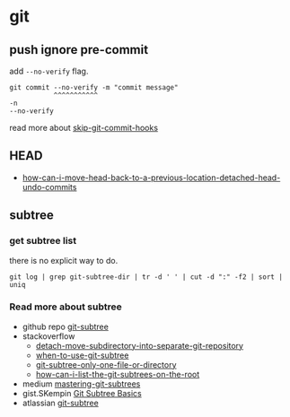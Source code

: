 # git

## push ignore pre-commit

add `--no-verify` flag.

```shell
git commit --no-verify -m "commit message"
           ^^^^^^^^^^^
-n
--no-verify
```

read more about [skip-git-commit-hooks](https://stackoverflow.com/questions/7230820/skip-git-commit-hooks)

## HEAD

- [how-can-i-move-head-back-to-a-previous-location-detached-head-undo-commits](https://stackoverflow.com/questions/34519665/how-can-i-move-head-back-to-a-previous-location-detached-head-undo-commits)

## subtree

### get subtree list

there is no explicit way to do.

```shell
git log | grep git-subtree-dir | tr -d ' ' | cut -d ":" -f2 | sort | uniq
```

### Read more about subtree

- github repo [git-subtree](https://github.com/apenwarr/git-subtree)
- stackoverflow
  - [detach-move-subdirectory-into-separate-git-repository](https://stackoverflow.com/questions/359424/detach-move-subdirectory-into-separate-git-repository/17864475#17864475)
  - [when-to-use-git-subtree](https://stackoverflow.com/questions/32407634/when-to-use-git-subtree/33579069#33579069)
  - [git-subtree-only-one-file-or-directory](https://stackoverflow.com/questions/22334382/git-subtree-only-one-file-or-directory)
  - [how-can-i-list-the-git-subtrees-on-the-root](https://stackoverflow.com/a/18339297/11082758)
- medium [mastering-git-subtrees](https://medium.com/@porteneuve/mastering-git-subtrees-943d29a798ec)
- gist.SKempin [Git Subtree Basics](https://gist.github.com/SKempin/b7857a6ff6bddb05717cc17a44091202)
- atlassian [git-subtree](https://www.atlassian.com/git/tutorials/git-subtree)